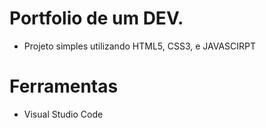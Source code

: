 
# Portfolio de um DEV.

- Projeto simples utilizando HTML5, CSS3, e JAVASCIRPT

# Ferramentas

- Visual Studio Code
